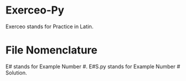 # Exerceo-Py
Exerceo stands for Practice in Latin.

# File Nomenclature
E# stands for Example Number #.
E#S.py stands for Example Number # Solution.
